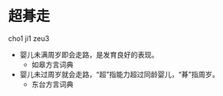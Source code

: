 



# 超朞走
cho1 ji1 zeu3
+ 婴儿未满周岁即会走路，是发育良好的表现。
  * 如皋方言词典
+ 婴儿未过周岁就会走路，“超”指能力超过同龄婴儿，“朞”指周岁。
  * 东台方言词典
